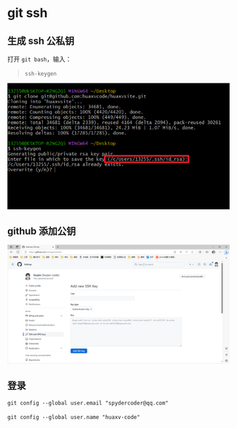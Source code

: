 # git ssh

## 生成 ssh 公私钥

打开 `git bash`，输入：

> `ssh-keygen`

![](./img/git-ssh.png)

## github 添加公钥

![](./img/github-ssh.png)

## 登录

```shell
git config --global user.email "spydercoder@qq.com"

git config --global user.name "huaxv-code"
```
